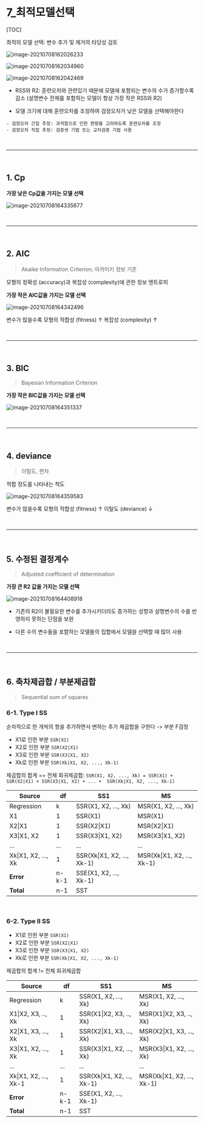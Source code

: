 # 7_최적모델선택

[TOC]

최적의 모델 선택: 변수 추가 및 제거의 타당성 검토

![image-20210708162026233](7_최적모델선택.assets/image-20210708162026233.png)

![image-20210708162034960](7_최적모델선택.assets/image-20210708162034960.png)

![image-20210708162042469](7_최적모델선택.assets/image-20210708162042469.png)

- RSS와 R2: 훈련오차와 관련있기 때문에 모델에 포함되는 변수의 수가 증가할수록 감소 (설명변수 전체를 포함하는 모델이 항상 가장 작은 RSS와 R2)

- 모델 크기에 대해 훈련오차를 조정하여 검정오차가 낮은 모델을 선택해야한다

```
- 검정오차 간접 추정: 과적합으로 인한 편향을 고려하도록 훈련오차를 조정
- 검정오차 직접 추정: 검증셋 기법 또는 교차검증 기법 사용
```

<br>

---

<br>

## 1. Cp

**가장 낮은 Cp값을 가지는 모델 선택**

![image-20210708164335677](7_최적모델선택.assets/image-20210708164335677.png)

<br>

---

<br>

## 2. AIC

> Akaike Information Criterion; 아카이키 정보 기준

모형의 정확성 (accuracy)과 복잡성 (complexity)에 관한 정보 엔트로피

**가장 작은 AIC값을 가지는 모델 선택**

![image-20210708164342496](7_최적모델선택.assets/image-20210708164342496.png)

변수가 많을수록 모형의 적합성 (fitness) ↑ 복잡성 (complexity) ↑

<br>

---

<br>

## 3. BIC

> Bayesian Information Criterion

**가장 작은 BIC값을 가지는 모델 선택**

![image-20210708164351337](7_최적모델선택.assets/image-20210708164351337.png)

<br>

---

<br>

## 4. deviance

> 이탈도, 편차

적합 정도를 나타내는 척도

![image-20210708164359583](7_최적모델선택.assets/image-20210708164359583.png)

변수가 많을수록 모형의 적합성 (fitness) ↑ 이탈도 (deviance) ↓

<br>

---

<br>

## 5. 수정된 결정계수

> Adjusted coefficient of determination

**가장 큰 R2 값을 가지는 모델 선택**

![image-20210708164408918](7_최적모델선택.assets/image-20210708164408918.png)

- 기존의 R2이 불필요한 변수를 추가시키더라도 증가하는 성향과 설명변수의 수를 반영하지 못하는 단점을 보완

- 다른 수의 변수들을 포함하는 모델들의 집합에서 모델을 선택할 때 많이 사용

<br>

---

<br>

## 6. 축차제곱합 / 부분제곱합

> Sequential sum of squares

### 6-1. Type Ⅰ SS

순차적으로 한 개씩의 항을 추가하면서 변하는 추가 제곱합을 구한다 -> 부분 F검정

- X1로 인한 부분 `SSR(X1)`
- X2로 인한 부분 `SSR(X2|X1)`
- X3로 인한 부분 `SSR(X3|X1, X2)`
- Xk로 인한 부분 `SSR(Xk|X1, X2, ..., Xk-1)`

제곱합의 합계 == 전체 회귀제곱합: `SSR(X1, X2, ..., Xk) = SSR(X1) + SSR(X2|X1) + SSR(X3|X1, X2) + ... +  SSR(Xk|X1, X2, ..., Xk-1)`

| Source              | df    | SS1                        | MS                         |
| ------------------- | ----- | -------------------------- | -------------------------- |
| Regression          | k     | SSR(X1, X2, ..., Xk)       | MSR(X1, X2, ..., Xk)       |
| X1                  | 1     | SSR(X1)                    | MSR(X1)                    |
| X2\|X1              | 1     | SSR(X2\|X1)                | MSR(X2\|X1)                |
| X3\|X1, X2          | 1     | SSR(X3\|X1, X2)            | MSR(X3\|X1, X2)            |
| ...                 | ...   | ...                        | ...                        |
| Xk\|X1, X2, ..., Xk | 1     | SSR(Xk\|X1, X2, ..., Xk-1) | MSR(Xk\|X1, X2, ..., Xk-1) |
| **Error**           | n-k-1 | SSE(X1, X2, ..., Xk-1)     |                            |
| **Total**           | n-1   | SST                        |                            |

<br>

### 6-2. Type Ⅱ SS

- X1로 인한 부분 `SSR(X1)`
- X2로 인한 부분 `SSR(X2|X1)`
- X3로 인한 부분 `SSR(X3|X1, X2)`
- Xk로 인한 부분 `SSR(Xk|X1, X2, ..., Xk-1)`

제곱합의 합계 != 전체 회귀제곱합

| Source                | df    | SS1                        | MS                         |
| --------------------- | ----- | -------------------------- | -------------------------- |
| Regression            | k     | SSR(X1, X2, ..., Xk)       | MSR(X1, X2, ..., Xk)       |
| X1\|X2, X3, .., Xk    | 1     | SSR(X1\|X2, X3, .., Xk)    | MSR(X1\|X2, X3, .., Xk)    |
| X2\|X1, X3, ..., Xk   | 1     | SSR(X2\|X1, X3, ..., Xk)   | MSR(X2\|X1, X3, ..., Xk)   |
| X3\|X1, X2, ..., Xk   | 1     | SSR(X3\|X1, X2, ..., Xk)   | MSR(X3\|X1, X2, ..., Xk)   |
| ...                   | ...   | ...                        | ...                        |
| Xk\|X1, X2, ..., Xk-1 | 1     | SSR(Xk\|X1, X2, ..., Xk-1) | MSR(Xk\|X1, X2, ..., Xk-1) |
| **Error**             | n-k-1 | SSE(X1, X2, ..., Xk-1)     |                            |
| **Total**             | n-1   | SST                        |                            |

